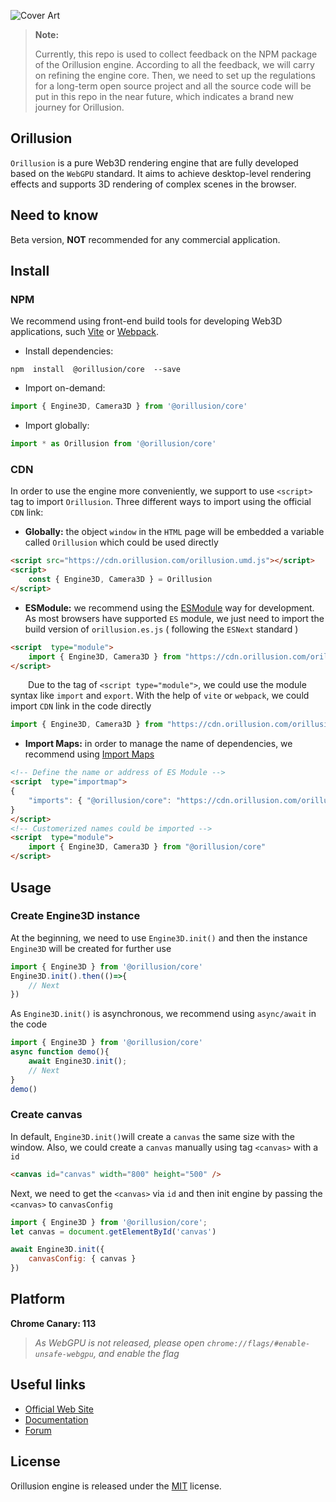 
![Cover Art](https://github.com/Orillusion/orillusion-webgpu-samples/blob/main/logo.png)     
       
> **Note:**
> 
> Currently, this repo is used to collect feedback on the NPM package of the Orillusion engine. According to all the feedback, we will carry on refining the engine core. Then, we need to set up the regulations for a long-term open source project and all the source code will be put in this repo in the near future, which indicates a brand new journey for Orillusion.      
  

## Orillusion
`Orillusion`  is a pure Web3D rendering engine that are fully developed based on the `WebGPU` standard. It aims to achieve desktop-level rendering effects and supports 3D rendering of complex scenes in the browser.

## Need to know
Beta version,  **NOT**  recommended for any commercial application.

## Install

### NPM
We recommend using front-end build tools for developing Web3D applications, such  [Vite](https://vitejs.dev/) or [Webpack](https://webpack.js.org/).

- Install dependencies:
```text
npm  install  @orillusion/core  --save
```
- Import on-demand:
```javascript
import { Engine3D, Camera3D } from '@orillusion/core'
```
- Import globally:
```javascript
import * as Orillusion from '@orillusion/core'
```

### CDN
In order to use the engine more conveniently, we support to use `<script>` tag to import `Orillusion`. Three different ways to import using the official `CDN` link:
- **Globally:**  the object `window` in the `HTML` page will be embedded a variable called `Orillusion` which could be used directly
```html
<script src="https://cdn.orillusion.com/orillusion.umd.js"></script>
<script>  
    const { Engine3D, Camera3D } = Orillusion  
</script>
```
-  **ESModule:** we recommend using the [ESModule](https://developer.mozilla.org/zh-CN/docs/Web/JavaScript/Guide/Modules) way for development. As most browsers have supported `ES` module, we just need to import the build version of `orillusion.es.js` ( following the `ESNext` standard )
```html
<script  type="module">  
    import { Engine3D, Camera3D } from "https://cdn.orillusion.com/orillusion.es.js" 
</script>
```
&#8195;&#8195;Due to the tag of `<script type="module">`, we could use the module syntax like `import` and `export`. With the help of  `vite` or `webpack`, we could import `CDN` link in the code directly
	
```javascript
import { Engine3D, Camera3D } from "https://cdn.orillusion.com/orillusion.es.js"
```
- **Import Maps:** in order to manage the name of dependencies, we recommend using [Import Maps](https://caniuse.com/import-maps)

```html
<!-- Define the name or address of ES Module -->  
<script  type="importmap">  
{  
    "imports": { "@orillusion/core": "https://cdn.orillusion.com/orillusion.es.js" }  
}  
</script>  
<!-- Customerized names could be imported -->  
<script  type="module">  
    import { Engine3D, Camera3D } from "@orillusion/core"
</script>
```

## Usage
### Create Engine3D instance

At the beginning, we need to use `Engine3D.init()` and then the instance `Engine3D` will be created for further use

```javascript
import { Engine3D } from '@orillusion/core' 
Engine3D.init().then(()=>{  
    // Next
})
```
As `Engine3D.init()` is asynchronous, we recommend using `async/await` in the code
```javascript
import { Engine3D } from '@orillusion/core'  
async function demo(){  
    await Engine3D.init();  
    // Next 
}  
demo()
```
### Create canvas
In default, `Engine3D.init()`will create a `canvas`  the same size with the window. Also, we could create a `canvas` manually using tag `<canvas>` with a `id`

```html
<canvas id="canvas" width="800" height="500" />
```
Next, we need to get the `<canvas>` via `id` and then init engine by passing the `<canvas>` to `canvasConfig`

```javascript
import { Engine3D } from '@orillusion/core';  
let canvas = document.getElementById('canvas')  

await Engine3D.init({  
    canvasConfig: { canvas }  
})
```

## Platform
**Chrome Canary: 113**

> *As WebGPU is not released, please open `chrome://flags/#enable-unsafe-webgpu`, and enable the flag*

## Useful links
- [Official Web Site](https://www.orillusion.com/)
- [Documentation](https://www.orillusion.com/)
- [Forum](https://forum.orillusion.com/)

## License 

Orillusion engine is released under the [MIT](https://opensource.org/licenses/MIT) license. 
